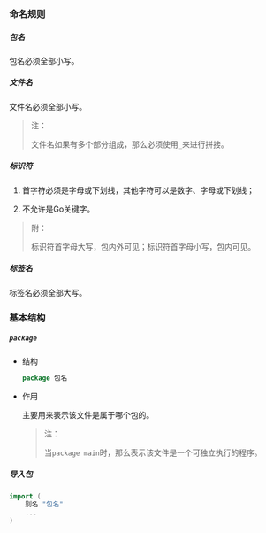 ### 命名规则

##### 包名

包名必须全部小写。

##### 文件名

文件名必须全部小写。

> 注：
>
> 文件名如果有多个部分组成，那么必须使用`_`来进行拼接。

##### 标识符

1. 首字符必须是字母或下划线，其他字符可以是数字、字母或下划线；

2. 不允许是Go关键字。

> 附：
>
> 标识符首字母大写，包内外可见；标识符首字母小写，包内可见。

##### 标签名

标签名必须全部大写。

### 基本结构

##### `package`

* 结构

    ```go
    package 包名
    ```

* 作用

    主要用来表示该文件是属于哪个包的。
    
    > 注：
    >
    > 当`package main`时，那么表示该文件是一个可独立执行的程序。

##### 导入包

```go
import (
    别名 "包名"
    ...
)
```